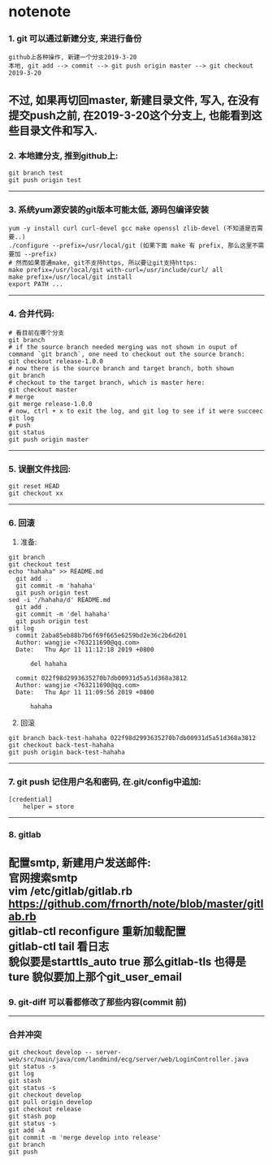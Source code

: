 # notenote
### 1. git 可以通过新建分支, 来进行备份  
```
github上各种操作, 新建一个分支2019-3-20
本地, git add --> commit --> git push origin master --> git checkout 2019-3-20
```  
不过, 如果再切回master, 新建目录文件, 写入, 在没有提交push之前, 在2019-3-20这个分支上, 也能看到这些目录文件和写入.  
--------------------------------------------------------------------------------

### 2. 本地建分支, 推到github上:
```
git branch test
git push origin test
```
--------------------------------------------------------------------------------

### 3. 系统yum源安装的git版本可能太低, 源码包编译安装
```
yum -y install curl curl-devel gcc make openssl zlib-devel (不知道是否需要..)
./configure --prefix=/usr/local/git (如果下面 make 有 prefix, 那么这里不需要加 --prefix)
# 然而如果普通make, git不支持https, 所以要让git支持https:
make prefix=/usr/local/git with-curl=/usr/include/curl/ all
make prefix=/usr/local/git install
export PATH ...
```
--------------------------------------------------------------------------------

### 4. 合并代码:
```
# 看目前在哪个分支
git branch
# if the source branch needed merging was not shown in ouput of command `git branch`, one need to checkout out the source branch:
git checkout release-1.0.0
# now there is the source branch and target branch, both shown
git branch
# checkout to the target branch, which is master here:
git checkout master
# merge
git merge release-1.0.0
# now, ctrl + x to exit the log, and git log to see if it were succeec
git log
# push
git status
git push origin master
```
--------------------------------------------------------------------------------

### 5. 误删文件找回:
```
git reset HEAD
git checkout xx
```
--------------------------------------------------------------------------------

### 6.  回滚
1. 准备:
```
git branch
git checkout test
echo "hahaha" >> README.md
  git add .
  git commit -m 'hahaha'
  git push origin test
sed -i '/hahaha/d' README.md
  git add .
  git commit -m 'del hahaha'
  git push origin test
git log
  commit 2aba85eb88b7b6f69f665e6259bd2e36c2b6d201
  Author: wangjie <763211690@qq.com>
  Date:   Thu Apr 11 11:12:18 2019 +0800
  
      del hahaha
  
  commit 022f98d2993635270b7db00931d5a51d368a3812
  Author: wangjie <763211690@qq.com>
  Date:   Thu Apr 11 11:09:56 2019 +0800
  
      hahaha
```
2. 回滚
```
git branch back-test-hahaha 022f98d2993635270b7db00931d5a51d368a3812
git checkout back-test-hahaha 
git push origin back-test-hahaha 
```
--------------------------------------------------------------------------------

### 7. git push 记住用户名和密码, 在.git/config中追加:
```
[credential]
    helper = store
```
--------------------------------------------------------------------------------

### 8. gitlab  
配置smtp, 新建用户发送邮件:  
官网搜索smtp  
vim /etc/gitlab/gitlab.rb https://github.com/frnorth/note/blob/master/gitlab.rb  
gitlab-ctl reconfigure 重新加载配置  
gitlab-ctl tail 看日志  
貌似要是starttls_auto true 那么gitlab-tls 也得是ture
貌似要加上那个git_user_email
--------------------------------------------------------------------------------

### 9. git-diff 可以看都修改了那些内容(commit 前)  
--------------------------------------------------------------------------------


### 合并冲突
```
git checkout develop -- server-web/src/main/java/com/landmind/ecg/server/web/LoginController.java
git status -s
git log
git stash
git status -s
git checkout develop
git pull origin develop
git checkout release
git stash pop
git status -s
git add -A
git commit -m 'merge develop into release'
git branch
git push
```

